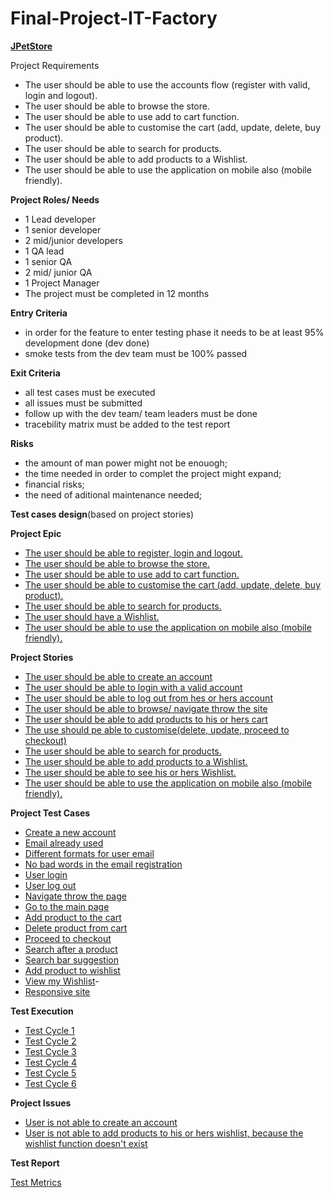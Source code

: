 # Final-Project-IT-Factory



[**JPetStore**](https://petstore.octoperf.com/)

Project Requirements


  - The user should be able to use the accounts flow (register with valid, login and logout).
  - The user should be able to browse the store.
  - The user should be able to use add to cart function.
  - The user should be able to customise the cart (add, update, delete, buy product).
  - The user should be able to search for products.
  - The user should be able to add products to a Wishlist.
  - The user should be able to use the application on mobile also (mobile friendly).


**Project Roles/ Needs**

 - 1 Lead developer
 - 1 senior developer
 - 2 mid/junior developers
 - 1 QA lead
 - 1 senior QA
 - 2 mid/ junior QA
 - 1 Project Manager
 - The project must be completed in 12 months

**Entry Criteria**
- in order for the feature to enter testing phase it needs to be at least 95% development done (dev done)
- smoke tests from the dev team must be 100% passed

**Exit Criteria**
- all test cases must be executed
- all issues must be submitted
- follow up with the dev team/ team leaders must be done
- tracebility matrix must be added to the test report 

**Risks**

- the amount of man power might not be enouogh;
- the time needed in order to complet the project might expand;
- financial risks;
- the need of aditional maintenance needed;


**Test cases design**(based on project stories)

**Project Epic**
  - [The user should be able to register, login and logout.](https://github.com/DavidescuOvidiu/Final-Project-IT-Factory/blob/main/Epic%20-%20register%2C%20login%20and%20logout.png)
  - [The user should be able to browse the store.](https://github.com/DavidescuOvidiu/Final-Project-IT-Factory/blob/main/Epic%20-%20browse%20the%20store.PNG)
  - [The user should be able to use add to cart function.](https://github.com/DavidescuOvidiu/Final-Project-IT-Factory/blob/main/Epic%20-%20add%20to%20cart.PNG)
  - [The user should be able to customise the cart (add, update, delete, buy product).](https://github.com/DavidescuOvidiu/Final-Project-IT-Factory/blob/main/Epic%20-%20customise%20cart.PNG)
  - [The user should be able to search for products.](https://github.com/DavidescuOvidiu/Final-Project-IT-Factory/blob/main/Epic%20-%20search%20products.PNG)
  - [The user should have a Wishlist.](https://github.com/DavidescuOvidiu/Final-Project-IT-Factory/blob/main/Epic%20-%20wishlist.PNG)
  - [The user should be able to use the application on mobile also (mobile friendly).](https://github.com/DavidescuOvidiu/Final-Project-IT-Factory/blob/main/Epic%20-%20responsive.PNG)

**Project Stories**
- [The user should be able to create an account](https://github.com/DavidescuOvidiu/Final-Project-IT-Factory/blob/main/Story%20-%20register.PNG)
- [The user should be able to login with a valid account](https://github.com/DavidescuOvidiu/Final-Project-IT-Factory/blob/main/Story%20-%20login.PNG)
- [The user should be able to log out from hes or hers account](https://github.com/DavidescuOvidiu/Final-Project-IT-Factory/blob/main/Story%20-%20log%20out.PNG)
- [The user should be able to browse/ navigate throw the site](https://github.com/DavidescuOvidiu/Final-Project-IT-Factory/blob/main/Story%20-%20browse.PNG)
- [The user should be able to add products to his or hers cart](https://github.com/DavidescuOvidiu/Final-Project-IT-Factory/blob/main/Story%20-%20cart.PNG)
- [The use should pe able to customise(delete, update, proceed to checkout)](https://github.com/DavidescuOvidiu/Final-Project-IT-Factory/blob/main/Story%20-%20customise%20cart.PNG)
- [The user should be able to search for products.](https://github.com/DavidescuOvidiu/Final-Project-IT-Factory/blob/main/Story%20-%20search.PNG)
- [The user should be able to add products to a Wishlist.](https://github.com/DavidescuOvidiu/Final-Project-IT-Factory/blob/main/Story%20-%20add%20products%20to%20wishlist.PNG)
- [The user should be able to see his or hers Wishlist.](https://github.com/DavidescuOvidiu/Final-Project-IT-Factory/blob/main/Story%20-%20view%20wishlist.PNG)
- [The user should be able to use the application on mobile also (mobile friendly).](https://github.com/DavidescuOvidiu/Final-Project-IT-Factory/blob/main/Story%20-%20responsive.PNG)

**Project Test Cases**
- [Create a new account](https://github.com/DavidescuOvidiu/Final-Project-IT-Factory/blob/83d5c6feb13c4c83dec1aa893a55fa56657ad979/test%20-%20create%20an%20account.PNG)
- [Email already used](https://github.com/DavidescuOvidiu/Final-Project-IT-Factory/blob/Documents/test%20-%20email%20already%20used.PNG)
- [Different formats for user email](https://github.com/DavidescuOvidiu/Final-Project-IT-Factory/blob/Documents/test%20-%20different%20formats%20for%20emails.PNG)
- [No bad words in the email registration](https://github.com/DavidescuOvidiu/Final-Project-IT-Factory/blob/Documents/test%20-%20bad%20words.PNG)
- [User login](https://github.com/DavidescuOvidiu/Final-Project-IT-Factory/blob/Documents/test%20-%20login.PNG)
- [User log out](https://github.com/DavidescuOvidiu/Final-Project-IT-Factory/blob/Documents/test%20-%20logout.PNG)
- [Navigate throw the page](https://github.com/DavidescuOvidiu/Final-Project-IT-Factory/blob/Documents/test%20-%20navigate%20throw%20the%20page.PNG)
- [Go to the main page](https://github.com/DavidescuOvidiu/Final-Project-IT-Factory/blob/Documents/test%20-%20main%20page.PNG)
- [Add product to the cart](https://github.com/DavidescuOvidiu/Final-Project-IT-Factory/blob/Documents/test%20-%20cart.PNG)
- [Delete product from cart](https://github.com/DavidescuOvidiu/Final-Project-IT-Factory/blob/Documents/test%20-%20delete%20from%20cart.PNG)
- [Proceed to checkout](https://github.com/DavidescuOvidiu/Final-Project-IT-Factory/blob/Documents/test%20-%20checkout.PNG)
- [Search after a product](https://github.com/DavidescuOvidiu/Final-Project-IT-Factory/blob/Documents/test%20-%20search%20product.PNG)
- [Search bar suggestion](https://github.com/DavidescuOvidiu/Final-Project-IT-Factory/blob/Documents/test%20-%20search%20bar%20suggestion.PNG)
- [Add product to wishlist](https://github.com/DavidescuOvidiu/Final-Project-IT-Factory/blob/Documents/test%20-%20product%20to%20wishlist.PNG)
- [View my Wishlist](https://github.com/DavidescuOvidiu/Final-Project-IT-Factory/blob/Documents/test%20-%20view%20wishlist.PNG)- 
- [Responsive site](https://github.com/DavidescuOvidiu/Final-Project-IT-Factory/blob/Documents/test%20-%20responsive.PNG)


**Test Execution**
- [Test Cycle 1](https://github.com/DavidescuOvidiu/Final-Project-IT-Factory/blob/main/TestCycle1.PNG)
- [Test Cycle 2](https://github.com/DavidescuOvidiu/Final-Project-IT-Factory/blob/main/TestCycle2.PNG)
- [Test Cycle 3](https://github.com/DavidescuOvidiu/Final-Project-IT-Factory/blob/main/TestCycle3.PNG)
- [Test Cycle 4](https://github.com/DavidescuOvidiu/Final-Project-IT-Factory/blob/main/TestCycle4.PNG)
- [Test Cycle 5](https://github.com/DavidescuOvidiu/Final-Project-IT-Factory/blob/main/TestCycle5.PNG)
- [Test Cycle 6](https://github.com/DavidescuOvidiu/Final-Project-IT-Factory/blob/main/TestCycle6.PNG)

**Project Issues**
- [User is not able to create an account](https://github.com/DavidescuOvidiu/Final-Project-IT-Factory/blob/main/Bug%20-%20create%20account_1.png)
- [User is not able to add products to his or hers wishlist, because the wishlist function doesn't exist](https://github.com/DavidescuOvidiu/Final-Project-IT-Factory/blob/main/Bug%20-%20wishlist.PNG)

**Test Report**

[Test Metrics](https://github.com/DavidescuOvidiu/Final-Project-IT-Factory/blob/main/test%20metrics.png)
